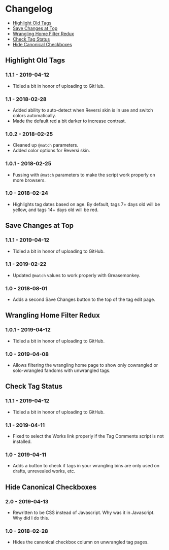 # Changelog

- [Highlight Old Tags](#highlight-old-tags)
- [Save Changes at Top](#save-changes-at-top)
- [Wrangling Home Filter Redux](#wrangling-home-filter-redux)
- [Check Tag Status](#check-tag-status)
- [Hide Canonical Checkboxes](#hide-canonical-checkboxes)

## Highlight Old Tags

### 1.1.1 - 2019-04-12

- Tidied a bit in honor of uploading to GitHub.

### 1.1 - 2018-02-28

- Added ability to auto-detect when Reversi skin is in use and switch colors automatically.
- Made the default red a bit darker to increase contrast.

### 1.0.2 - 2018-02-25

- Cleaned up `@match` parameters.
- Added color options for Reversi skin.

### 1.0.1 - 2018-02-25

- Fussing with `@match` parameters to make the script work properly on more browsers.

### 1.0 - 2018-02-24

- Highlights tag dates based on age. By default, tags 7+ days old will be yellow, and tags 14+ days old will be red.

## Save Changes at Top

### 1.1.1 - 2019-04-12

- Tidied a bit in honor of uploading to GitHub.

### 1.1 - 2019-02-22

- Updated `@match` values to work properly with Greasemonkey.

### 1.0 - 2018-08-01

- Adds a second Save Changes button to the top of the tag edit page.

## Wrangling Home Filter Redux

### 1.0.1 - 2019-04-12

- Tidied a bit in honor of uploading to GitHub.

### 1.0 - 2019-04-08

- Allows filtering the wrangling home page to show only cowrangled or solo-wrangled fandoms with unwrangled tags.

## Check Tag Status

### 1.1.1 - 2019-04-12

- Tidied a bit in honor of uploading to GitHub.

### 1.1 - 2019-04-11

- Fixed to select the Works link properly if the Tag Comments script is not installed.

### 1.0 - 2019-04-11

- Adds a button to check if tags in your wrangling bins are only used on drafts, unrevealed works, etc.

## Hide Canonical Checkboxes

### 2.0 - 2019-04-13

- Rewritten to be CSS instead of Javascript. Why was it in Javascript. Why did I do this.

### 1.0 - 2018-02-28

- Hides the canonical checkbox column on unwrangled tag pages.

